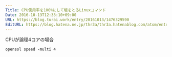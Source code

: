 ```yaml
---
Title: CPU使用率を100%にして暖をとるLinuxコマンド
Date: 2016-10-13T12:33:10+09:00
URL: https://blog.turai.work/entry/20161013/1476329590
EditURL: https://blog.hatena.ne.jp/thr3a/thr3a.hatenablog.com/atom/entry/10328749687189195492
---
```


CPUが論理4コアの場合

```
openssl speed -multi 4
```

